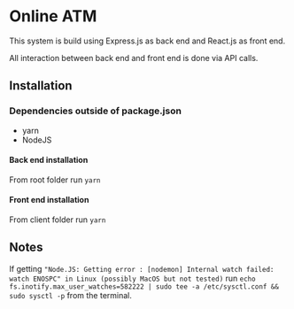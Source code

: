 # Online ATM 
This system is build using Express.js as back end and React.js as front end. 

All interaction between back end and front end is done via API calls. 

## Installation 
### Dependencies outside of package.json 
* yarn
* NodeJS 

#### Back end installation
From root folder run `yarn` 

#### Front end installation
From client folder run `yarn` 

## Notes 
If getting `"Node.JS: Getting error : [nodemon] Internal watch failed: watch ENOSPC" in Linux (possibly MacOS but not tested)` run 
`echo fs.inotify.max_user_watches=582222 | sudo tee -a /etc/sysctl.conf && sudo sysctl -p` from the terminal.

